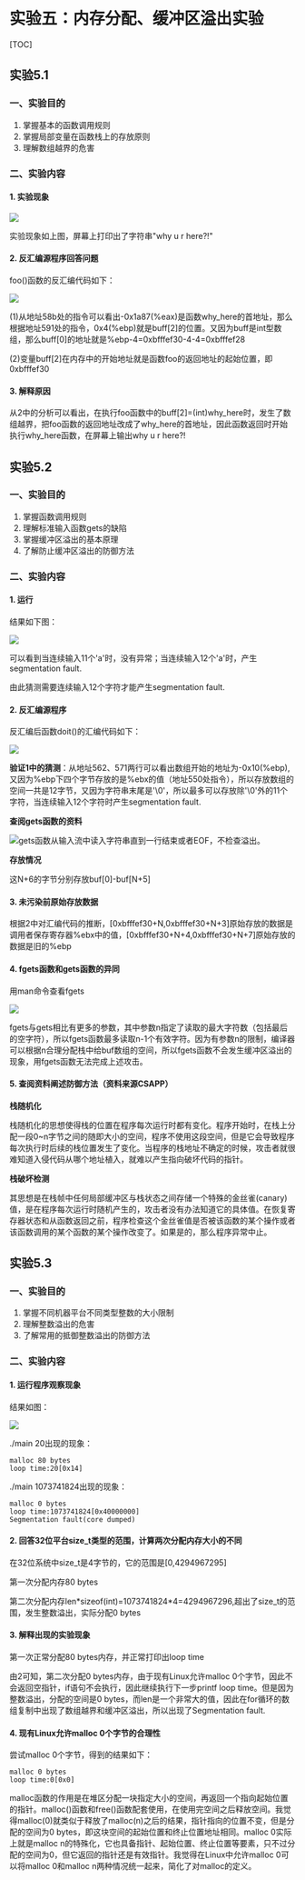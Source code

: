 # 实验五：内存分配、缓冲区溢出实验

[TOC]

## 实验5.1

### 一、实验目的

1. 掌握基本的函数调用规则
2. 掌握局部变量在函数栈上的存放原则
3. 理解数组越界的危害

### 二、实验内容

#### 1. 实验现象

![](D:\Desktop\181840326\QQ截图20190809115952.png)

实验现象如上图，屏幕上打印出了字符串"why u r here?!"

#### 2. 反汇编源程序回答问题

foo()函数的反汇编代码如下：

![](D:\Desktop\181840326\QQ截图20190809164751.png)

(1)从地址58b处的指令可以看出-0x1a87(%eax)是函数why_here的首地址，那么根据地址591处的指令，0x4(%ebp)就是buff[2]的位置。又因为buff是int型数组，那么buff[0]的地址就是%ebp-4=0xbfffef30-4-4=0xbfffef28

(2)变量buff[2]在内存中的开始地址就是函数foo的返回地址的起始位置，即0xbfffef30

#### 3. 解释原因

从2中的分析可以看出，在执行foo函数中的buff[2]=(int)why_here时，发生了数组越界，把foo函数的返回地址改成了why_here的首地址，因此函数返回时开始执行why_here函数，在屏幕上输出why u r here?!

## 实验5.2

### 一、实验目的

1. 掌握函数调用规则
2. 理解标准输入函数gets的缺陷
3. 掌握缓冲区溢出的基本原理
4. 了解防止缓冲区溢出的防御方法

### 二、实验内容

#### 1. 运行

结果如下图：

![](D:\Desktop\181840326\QQ截图20190809131730.png)

可以看到当连续输入11个'a'时，没有异常；当连续输入12个'a'时，产生segmentation fault.

由此猜测需要连续输入12个字符才能产生segmentation fault.

#### 2. 反汇编源程序

反汇编后函数doit()的汇编代码如下：

![](D:\Desktop\181840326\QQ截图20190809132419.png)

<b>验证1中的猜测</b>：从地址562、571两行可以看出数组开始的地址为-0x10(%ebp),又因为%ebp下四个字节存放的是%ebx的值（地址550处指令），所以存放数组的空间一共是12字节，又因为字符串末尾是'\0'，所以最多可以存放除'\0'外的11个字符，当连续输入12个字符时产生segmentation fault.

<b>查阅gets函数的资料</b>

![](D:\Desktop\181840326\QQ截图20190809154022.png)gets函数从输入流中读入字符串直到一行结束或者EOF，不检查溢出。

<b>存放情况</b>

这N+6的字节分别存放buf[0]-buf[N+5]

#### 3. 未污染前原始存放数据

根据2中对汇编代码的推断，[0xbfffef30+N,0xbfffef30+N+3]原始存放的数据是调用者保存寄存器%ebx中的值，[0xbfffef30+N+4,0xbfffef30+N+7]原始存放的数据是旧的%ebp

#### 4. fgets函数和gets函数的异同

用man命令查看fgets

![](D:\Desktop\181840326\QQ截图20190809173915.png)

fgets与gets相比有更多的参数，其中参数n指定了读取的最大字符数（包括最后的空字符），所以fgets函数最多读取n-1个有效字符。因为有参数n的限制，编译器可以根据n合理分配栈中给buf数组的空间，所以fgets函数不会发生缓冲区溢出的现象，用fgets函数无法完成上述攻击。

#### 5. 查阅资料阐述防御方法（资料来源CSAPP）

<b>栈随机化</b>

栈随机化的思想使得栈的位置在程序每次运行时都有变化。程序开始时，在栈上分配一段0~n字节之间的随即大小的空间，程序不使用这段空间，但是它会导致程序每次执行时后续的栈位置发生了变化。当程序的栈地址不确定的时候，攻击者就很难知道入侵代码从哪个地址植入，就难以产生指向破坏代码的指针。

<b>栈破坏检测</b>

其思想是在栈帧中任何局部缓冲区与栈状态之间存储一个特殊的金丝雀(canary)值，是在程序每次运行时随机产生的，攻击者没有办法知道它的具体值。在恢复寄存器状态和从函数返回之前，程序检查这个金丝雀值是否被该函数的某个操作或者该函数调用的某个函数的某个操作改变了。如果是的，那么程序异常中止。

## 实验5.3

### 一、实验目的

1. 掌握不同机器平台不同类型整数的大小限制
2. 理解整数溢出的危害
3. 了解常用的抵御整数溢出的防御方法

### 二、实验内容

#### 1. 运行程序观察现象

结果如图：

![](D:\Desktop\181840326\QQ截图20190809191847.png)

./main 20出现的现象：

```
malloc 80 bytes
loop time:20[0x14]
```

./main 1073741824出现的现象：

```
malloc 0 bytes
loop time:1073741824[0x40000000]
Segmentation fault(core dumped)
```

#### 2. 回答32位平台size_t类型的范围，计算两次分配内存大小的不同

在32位系统中size_t是4字节的，它的范围是[0,4294967295]

第一次分配内存80 bytes

第二次分配内存len\*sizeof(int)=1073741824\*4=4294967296,超出了size_t的范围，发生整数溢出，实际分配0 bytes

#### 3. 解释出现的实验现象

第一次正常分配80 bytes内存，并正常打印出loop time

由2可知，第二次分配0 bytes内存，由于现有Linux允许malloc 0个字节，因此不会返回空指针，if语句不会执行，因此继续执行下一步printf loop time。但是因为整数溢出，分配的空间是0 bytes，而len是一个非常大的值，因此在for循环的数组复制中出现了数组越界和缓冲区溢出，所以出现了Segmentation fault.

#### 4. 现有Linux允许malloc 0个字节的合理性

尝试malloc 0个字节，得到的结果如下：

```
malloc 0 bytes
loop time:0[0x0]
```

malloc函数的作用是在堆区分配一块指定大小的空间，再返回一个指向起始位置的指针。malloc()函数和free()函数配套使用，在使用完空间之后释放空间。我觉得malloc(0)就类似于释放了malloc(n)之后的结果，指针指向的位置不变，但是分配的空间为0 bytes，即这块空间的起始位置和终止位置地址相同。malloc 0实际上就是malloc n的特殊化，它也具备指针、起始位置、终止位置等要素，只不过分配的空间为0，但它返回的指针还是有效指针。我觉得在Linux中允许malloc 0可以将malloc 0和malloc n两种情况统一起来，简化了对malloc的定义。